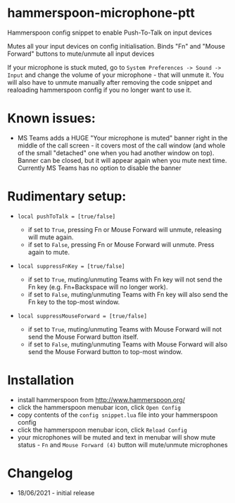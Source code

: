 # hammerspoon-microphone-ptt
Hammerspoon config snippet to enable Push-To-Talk on input devices

Mutes all your input devices on config initialisation.
Binds "Fn" and "Mouse Forward" buttons to mute/unmute all input devices

If your microphone is stuck muted, go to `System Preferences -> Sound -> Input` and change the volume of your microphone - that will unmute it.
You will also have to unmute manually after removing the code snippet and realoading hammerspoon config if you no longer want to use it.

# Known issues:
- MS Teams adds a HUGE "Your microphone is muted" banner right in the middle of the call screen - it covers most of the call window (and whole of the small "detached" one when you had another window on top). Banner can be closed, but it will appear again when you mute next time. Currently MS Teams has no option to disable the banner

# Rudimentary setup:

- `local pushToTalk = [true/false]`
  - if set to `True`, pressing Fn or Mouse Forward will unmute, releasing will mute again.
  - if set to `False`, pressing Fn or Mouse Forward will unmute. Press again to mute.

- `local suppressFnKey = [true/false]`
  - if set to `True`, muting/unmuting Teams with Fn key will not send the Fn key (e.g. Fn+Backspace will no longer work).
  - if set to `False`, muting/unmuting Teams with Fn key will also send the Fn key to the top-most window.

- `local suppressMouseForward = [true/false]`
  - if set to `True`, muting/unmuting Teams with Mouse Forward will not send the Mouse Forward button itself.
  - if set to `False`, muting/unmuting Teams with Mouse Forward will also send the Mouse Forward button to top-most window.

# Installation
- install hammerspoon from http://www.hammerspoon.org/
- click the hammerspoon menubar icon, click `Open Config`
- copy contents of the `config snippet.lua` file into your hammerspoon config
- click the hammerspoon menubar icon, click `Reload Config`
- your microphones will be muted and text in menubar will show mute status - `Fn` and `Mouse Forward (4)` button will mute/unmute microphones

# Changelog
- 18/06/2021 - initial release
